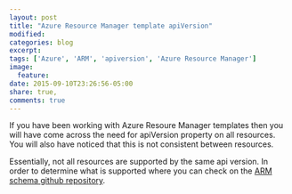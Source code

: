 ```yaml
---
layout: post
title: "Azure Resource Manager template apiVersion"
modified:
categories: blog
excerpt:
tags: ['Azure', 'ARM', 'apiversion', 'Azure Resource Manager']
image:
  feature:
date: 2015-09-10T23:26:56-05:00
share: true,
comments: true
---
```

If you have been working with Azure Resoure Manager templates then you will have come across the need for apiVersion property on all resources. You will also have noticed that this is not consistent between resources.

Essentially, not all resources are supported by the same api version. In order to determine what is supported where you can check on the [ARM schema github repository](https://github.com/Azure/azure-resource-manager-schemas).

